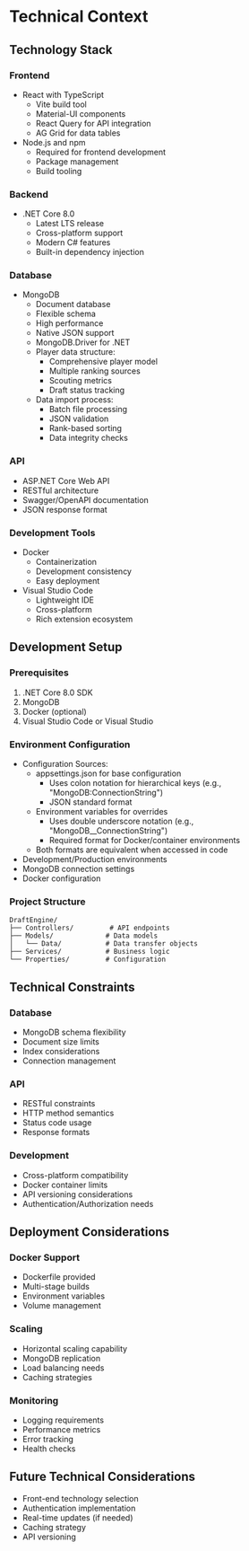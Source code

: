 # Technical Context

## Technology Stack

### Frontend
- React with TypeScript
  - Vite build tool
  - Material-UI components
  - React Query for API integration
  - AG Grid for data tables
- Node.js and npm
  - Required for frontend development
  - Package management
  - Build tooling

### Backend
- .NET Core 8.0
  - Latest LTS release
  - Cross-platform support
  - Modern C# features
  - Built-in dependency injection

### Database
- MongoDB
  - Document database
  - Flexible schema
  - High performance
  - Native JSON support
  - MongoDB.Driver for .NET
  - Player data structure:
    * Comprehensive player model
    * Multiple ranking sources
    * Scouting metrics
    * Draft status tracking
  - Data import process:
    * Batch file processing
    * JSON validation
    * Rank-based sorting
    * Data integrity checks

### API
- ASP.NET Core Web API
- RESTful architecture
- Swagger/OpenAPI documentation
- JSON response format

### Development Tools
- Docker
  - Containerization
  - Development consistency
  - Easy deployment
- Visual Studio Code
  - Lightweight IDE
  - Cross-platform
  - Rich extension ecosystem

## Development Setup

### Prerequisites
1. .NET Core 8.0 SDK
2. MongoDB
3. Docker (optional)
4. Visual Studio Code or Visual Studio

### Environment Configuration
- Configuration Sources:
  * appsettings.json for base configuration
    - Uses colon notation for hierarchical keys (e.g., "MongoDB:ConnectionString")
    - JSON standard format
  * Environment variables for overrides
    - Uses double underscore notation (e.g., "MongoDB__ConnectionString")
    - Required format for Docker/container environments
  * Both formats are equivalent when accessed in code
- Development/Production environments
- MongoDB connection settings
- Docker configuration

### Project Structure
```
DraftEngine/
├── Controllers/         # API endpoints
├── Models/             # Data models
│   └── Data/           # Data transfer objects
├── Services/           # Business logic
└── Properties/         # Configuration
```

## Technical Constraints

### Database
- MongoDB schema flexibility
- Document size limits
- Index considerations
- Connection management

### API
- RESTful constraints
- HTTP method semantics
- Status code usage
- Response formats

### Development
- Cross-platform compatibility
- Docker container limits
- API versioning considerations
- Authentication/Authorization needs

## Deployment Considerations

### Docker Support
- Dockerfile provided
- Multi-stage builds
- Environment variables
- Volume management

### Scaling
- Horizontal scaling capability
- MongoDB replication
- Load balancing needs
- Caching strategies

### Monitoring
- Logging requirements
- Performance metrics
- Error tracking
- Health checks

## Future Technical Considerations
- Front-end technology selection
- Authentication implementation
- Real-time updates (if needed)
- Caching strategy
- API versioning
